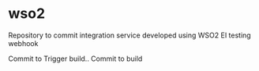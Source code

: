 # wso2
Repository to commit integration service developed using WSO2 EI
testing webhook

Commit to Trigger build..
Commit to build
